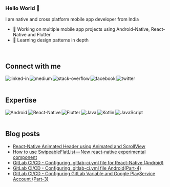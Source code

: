 ### Hello World 👋
I am native and cross platform mobile app developer from India

- 🔭 Working on multiple mobile app projects using Android-Native, React-Native and Flutter
- 🌱 Learning design patterns in depth
<br>

## Connect with me

[<img align="left" alt="linked-in" src="https://img.shields.io/badge/linkedin-%230077B5.svg?&style=for-the-badge&logo=linkedin&logoColor=white" />](https://www.linkedin.com/in/rutvikbhatt9/)
[<img align="left" alt="medium" src="https://img.shields.io/badge/medium-%2312100E.svg?&style=for-the-badge&logo=medium&logoColor=white" />](https://medium.com/@rutvikbhatt9)
[<img align="left" alt="stack-overflow" src="https://img.shields.io/badge/stack%20overflow-FE7A16?logo=stack-overflow&logoColor=white&style=for-the-badge" />](https://stackoverflow.com/users/6454463/rutvik-bhatt)
[<img align="left" alt="facebook" src="https://img.shields.io/badge/facebook-%231877F2.svg?&style=for-the-badge&logo=facebook&logoColor=white" />](https://www.facebook.com/rutvikbhatt9)
[<img align="left" alt="twitter" src="https://img.shields.io/badge/twitter-%231DA1F2.svg?&style=for-the-badge&logo=twitter&logoColor=white" />](https://twitter.com/rutvik_bhatt)


<br>
<br>

## Expertise
<img align="left" alt="Android" src="https://img.shields.io/badge/Android-3DDC84?logo=android&logoColor=white&style=for-the-badge" />
<img align="left" alt="React-Native" src="https://img.shields.io/badge/React%20Native%20-%2320232a.svg?&style=for-the-badge&logo=react&logoColor=%2361DAFB" />
<img align="left" alt="Flutter" src="https://img.shields.io/badge/Flutter-%2302569B.svg?style=for-the-badge&logo=Flutter&logoColor=white" />
<img align="left" alt="Java" src="https://img.shields.io/badge/java-%23ED8B00.svg?style=for-the-badge&logo=java&logoColor=white" />
<img align="left" alt="Kotlin" src="https://img.shields.io/badge/kotlin-%230095D5.svg?style=for-the-badge&logo=kotlin&logoColor=white" />
<img align="left" alt="JavaScript" src="https://img.shields.io/badge/javascript-%23323330.svg?style=for-the-badge&logo=javascript&logoColor=%23F7DF1E" />

<br>
<br>


## Blog posts
<!-- BLOG-POST-LIST:START -->
- [React-Native Animated Header using Animated and ScrollView](https://medium.com/hackernoon/react-native-animated-header-using-animated-and-scrollview-9749255c149a?source=rss-34c24ba54aeb------2)
- [How to use SwipeableFlatList — New react-native experimental component](https://medium.com/@rutvikbhatt9/how-to-use-swipeableflatlist-new-react-native-experimental-component-cb792b1c7b0a?source=rss-34c24ba54aeb------2)
- [GitLab CI/CD -  Configuring .gitlab-ci.yml file for React-Native (Android)](https://faun.pub/gitlab-ci-cd-configuring-gitlab-ci-yml-file-for-react-native-android-8fe7612a516?source=rss-34c24ba54aeb------2)
- [GitLab CI/CD - Configuring .gitlab-ci.yml file Android(Part-4)](https://faun.pub/gitlab-ci-cd-configuring-gitlab-ci-yml-file-android-part-4-4d48bc456eb5?source=rss-34c24ba54aeb------2)
- [GitLab CI/CD - Configuring GitLab Variable and Google PlayService Account (Part-3)](https://faun.pub/gitlab-ci-cd-configuring-gitlab-variable-and-google-playservice-account-part-3-e6614699cad8?source=rss-34c24ba54aeb------2)
<!-- BLOG-POST-LIST:END -->
